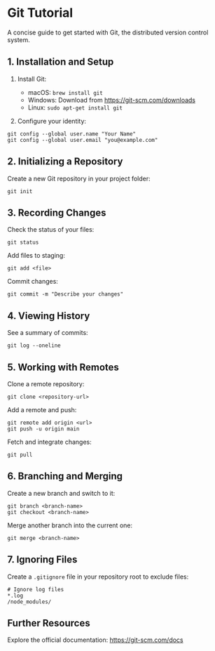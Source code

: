 # Git Tutorial

A concise guide to get started with Git, the distributed version control system.

## 1. Installation and Setup

1. Install Git:
   - macOS: `brew install git`
   - Windows: Download from https://git-scm.com/downloads
   - Linux: `sudo apt-get install git`

2. Configure your identity:

```shell
git config --global user.name "Your Name"
git config --global user.email "you@example.com"
```

## 2. Initializing a Repository

Create a new Git repository in your project folder:

```shell
git init
```

## 3. Recording Changes

Check the status of your files:

```shell
git status
```

Add files to staging:

```shell
git add <file>
```

Commit changes:

```shell
git commit -m "Describe your changes"
```

## 4. Viewing History

See a summary of commits:

```shell
git log --oneline
```

## 5. Working with Remotes

Clone a remote repository:

```shell
git clone <repository-url>
```

Add a remote and push:

```shell
git remote add origin <url>
git push -u origin main
```

Fetch and integrate changes:

```shell
git pull
```

## 6. Branching and Merging

Create a new branch and switch to it:

```shell
git branch <branch-name>
git checkout <branch-name>
```

Merge another branch into the current one:

```shell
git merge <branch-name>
```

## 7. Ignoring Files

Create a `.gitignore` file in your repository root to exclude files:

```gitignore
# Ignore log files
*.log
/node_modules/
```

## Further Resources

Explore the official documentation: https://git-scm.com/docs

